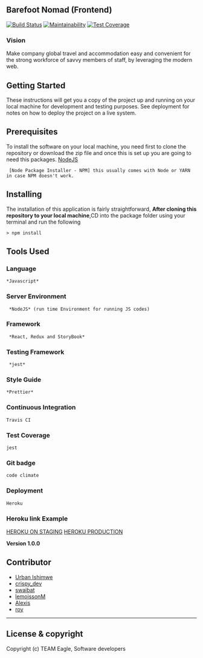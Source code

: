 
## Barefoot Nomad (Frontend)

[![Build Status](https://travis-ci.org/andela/eagle-bn-frontend.svg?branch=develop)](https://travis-ci.org/andela/eagle-bn-frontend)
[![Maintainability](https://api.codeclimate.com/v1/badges/04c59abdd1bb675f1701/maintainability)](https://codeclimate.com/github/andela/eagle-bn-frontend/maintainability)
[![Test Coverage](https://api.codeclimate.com/v1/badges/04c59abdd1bb675f1701/test_coverage)](https://codeclimate.com/github/andela/eagle-bn-frontend/test_coverage)

### Vision

Make company global travel and accommodation easy and convenient for the strong workforce of savvy members of staff, by leveraging the modern web.

## Getting Started
These instructions will get you a copy of the project up and running on your local machine for development and testing purposes. See deployment for notes on how to deploy the project on a live system.

## Prerequisites
To install the software on your local machine, you need first to clone the repository or download the zip file and once this is set up you are going to need this packages. [NodeJS](https://nodejs.org/en/download/)

```
 [Node Package Installer - NPM] this usually comes with Node or YARN in case NPM doesn't work.
```

## Installing
The installation of this application is fairly straightforward, **After cloning this repository to your local machine**,CD into the package folder using your terminal and run the following

```
> npm install
```


## Tools Used

### Language
```
*Javascript*
```
### Server Environment
```
 *NodeJS* (run time Environment for running JS codes)
 ```
### Framework
```
 *React, Redux and StoryBook*
 ```
### Testing Framework
```
 *jest*
 ```
### Style Guide
```
*Prettier*
```
### Continuous Integration
```
Travis CI
```
### Test Coverage
```
jest
```
### Git badge
```
code climate
```
### Deployment
```
Heroku
```
### Heroku link Example

[HEROKU ON STAGING](https://eagle-bn-frontend-staging.herokuapp.com/)
[HEROKU PRODUCTION](https://eagle-bn-frontend.herokuapp.com/)

**Version 1.0.0**

## Contributor
- [Urban Ishimwe](https://github.com/urbanishimwe)
- [crispy_dev](https://github.com/Crispy-lang)
- [swaibat](https://github.com/swaibat)
- [lemoissonM](https://github.com/lemoissonM)
- [Alexis](https://github.com/alexismajya)
- [roy](https://github.com/elchroy)

---

## License & copyright
Copyright (c) TEAM Eagle, Software developers